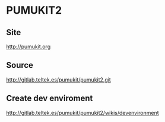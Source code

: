 PUMUKIT2
========

Site
----
http://pumukit.org

Source
------
http://gitlab.teltek.es/pumukit/pumukit2.git

Create dev enviroment
---------------------
http://gitlab.teltek.es/pumukit/pumukit2/wikis/devenvironment
